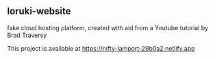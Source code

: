 ## loruki-website
fake cloud hosting platform, created with aid from a Youtube tutorial by Brad Traversy

This project is available at https://nifty-lamport-29b0a2.netlify.app
